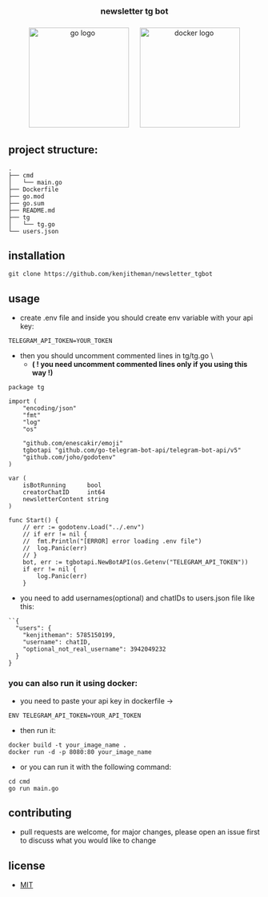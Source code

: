 <h3 align="center">newsletter tg bot</h3>

###

<div align="center">
  <img src="https://cdn.jsdelivr.net/gh/devicons/devicon/icons/go/go-original.svg" height="200" alt="go logo"  />
  <img width="15" />
  <img src="https://cdn.jsdelivr.net/gh/devicons/devicon/icons/docker/docker-original.svg" height="200" alt="docker logo"  />
</div>

## project structure:

```
.
├── cmd
│   └── main.go
├── Dockerfile
├── go.mod
├── go.sum
├── README.md
├── tg
│   └── tg.go
└── users.json
```

## installation

```
git clone https://github.com/kenjitheman/newsletter_tgbot
```

## usage

- create .env file and inside you should create env variable with your api key:

```
TELEGRAM_API_TOKEN=YOUR_TOKEN
```

- then you should uncomment commented lines in tg/tg.go \
	- **( ! you need uncomment commented lines only if you using this way !)**

```
package tg

import (
	"encoding/json"
	"fmt"
	"log"
	"os"

	"github.com/enescakir/emoji"
	tgbotapi "github.com/go-telegram-bot-api/telegram-bot-api/v5"
	"github.com/joho/godotenv"
)

var (
	isBotRunning      bool
	creatorChatID     int64
	newsletterContent string
)

func Start() {
	// err := godotenv.Load("../.env")
	// if err != nil {
	// 	fmt.Println("[ERROR] error loading .env file")
	// 	log.Panic(err)
	// }
	bot, err := tgbotapi.NewBotAPI(os.Getenv("TELEGRAM_API_TOKEN"))
	if err != nil {
		log.Panic(err)
	}
```

- you need to add usernames(optional) and chatIDs to users.json file like this:

```
``{
  "users": {
    "kenjitheman": 5785150199,
    "username": chatID,
    "optional_not_real_username": 3942049232
  }
}
```

### you can also run it using docker:

- you need to paste your api key in dockerfile ->

```
ENV TELEGRAM_API_TOKEN=YOUR_API_TOKEN
```

- then run it:

```
docker build -t your_image_name .
docker run -d -p 8080:80 your_image_name
```

- or you can run it with the following command:

```
cd cmd
go run main.go
```

## contributing

- pull requests are welcome, for major changes, please open an issue first to
  discuss what you would like to change

## license

- [MIT](https://choosealicense.com/licenses/mit/)
